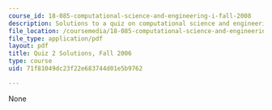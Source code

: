```yaml
---
course_id: 18-085-computational-science-and-engineering-i-fall-2008
description: Solutions to a quiz on computational science and engineering.
file_location: /coursemedia/18-085-computational-science-and-engineering-i-fall-2008/71f81049dc23f22e683744d01e5b9762_q2_sol_18085_f06.pdf
file_type: application/pdf
layout: pdf
title: Quiz 2 Solutions, Fall 2006
type: course
uid: 71f81049dc23f22e683744d01e5b9762

---
```

None